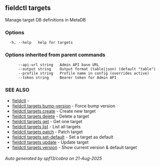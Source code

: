 ## fieldctl targets

Manage target DB definitions in MetaDB

### Options

```
  -h, --help   help for targets
```

### Options inherited from parent commands

```
      --api-url string   Admin API base URL
      --output string    Output format (table|json) (default "table")
      --profile string   Profile name in config (overrides active)
      --token string     Bearer token for Admin API
```

### SEE ALSO

* [fieldctl](fieldctl.md)	 - 
* [fieldctl targets bump-version](fieldctl_targets_bump-version.md)	 - Force bump version
* [fieldctl targets create](fieldctl_targets_create.md)	 - Create new target
* [fieldctl targets delete](fieldctl_targets_delete.md)	 - Delete a target
* [fieldctl targets get](fieldctl_targets_get.md)	 - Get one target
* [fieldctl targets list](fieldctl_targets_list.md)	 - List all targets
* [fieldctl targets patch](fieldctl_targets_patch.md)	 - Patch target
* [fieldctl targets set-default](fieldctl_targets_set-default.md)	 - Set a target as default
* [fieldctl targets update](fieldctl_targets_update.md)	 - Update target
* [fieldctl targets version](fieldctl_targets_version.md)	 - Show current version & default target

###### Auto generated by spf13/cobra on 21-Aug-2025
